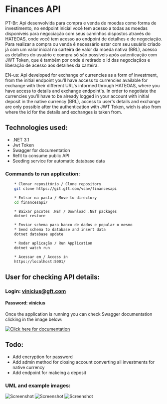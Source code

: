 # Finances API

PT-Br: Api desenvolvida para compra e venda de moedas como forma de investimento, no endpoint inicial você tem acesso a todas as moedas disponíveis para negociação com seus caminhos dispostos através do HATEOAS, onde você tem acesso ao endpoint de detalhes e de negociação.
Para realizar a compra ou venda é necessário estar com seu usuário criado já com um valor inicial na carteira de valor da moeda nativa (BRL), acesso as detalhes do usuário e compra só são possíveis após autenticação com JWT Token, que é também por onde é retirado o id das negociaçãos e liberação de acesso aos detalhes da carteira.

EN-us: Api developed for exchange of currencies as a form of investment, from the initial endpoint you'll have access to currencies available for exchange with their different URL's informed through HATEOAS, where you have access to details and exchange endpoint's.
In order to negotiate the currencies you'll have to be already logged in your account with initial deposit in the native currency (BRL), access to user's details and exchange are only possible after the authentication with JWT Token, wich is also from where the id for the details and exchanges is taken from.

## Technologies used:

* .NET 3.1
* Jwt Token
* Swagger for documentation
* Refit to consume public API
* Seeding service for automatic database data

### Commands to run application:

```bash
    * Clonar repositório / Clone repository
    git clone https://git.gft.com/vsav/financesapi

    * Entrar na pasta / Move to directory
    cd financesapi/

    * Baixar pacotes .NET / Download .NET packages
    dotnet restore

    * Enviar schema para banco de dados e popular o mesmo
    * Send schema to database and insert data
    dotnet database update

    * Rodar aplicação / Run Application
    dotnet watch run

    * Acessar em / Access in
    https://localhost:5001/
```

## User for checking API details:
### **Login:** vinicius@gft.com
#### **Password:** vinicius

Once the application is running you can check Swagger documentation clicking in the image below:

[![Click here for documentation](https://raw.githubusercontent.com/swagger-api/swagger.io/wordpress/images/assets/SW-logo-clr.png)](https://localhost:5001/swagger/index.html)


## Todo:
* Add encryption for password
* Add admin method for closing account converting all investments for native currency
* Add endpoint for makeing a deposit

### UML and example images:

![Screenshot](https://git.gft.com/vsav/financesapi/-/raw/main/Images/UML.jpg)
![Screenshot](https://git.gft.com/vsav/financesapi/-/raw/main/Images/UserInfo.jpg)
![Screenshot](https://git.gft.com/vsav/financesapi/-/raw/main/Images/Quote.jpg)





